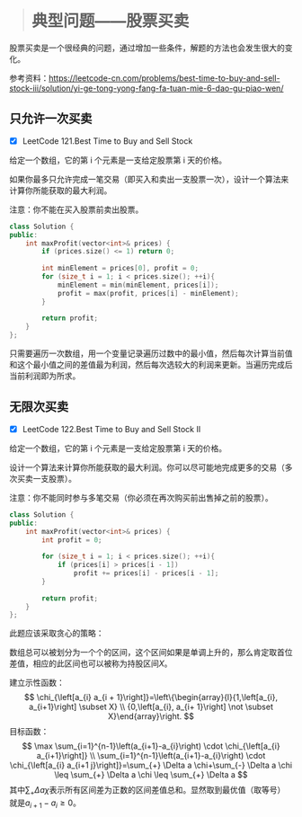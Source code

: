> # 典型问题——股票买卖

股票买卖是一个很经典的问题，通过增加一些条件，解题的方法也会发生很大的变化。

参考资料：https://leetcode-cn.com/problems/best-time-to-buy-and-sell-stock-iii/solution/yi-ge-tong-yong-fang-fa-tuan-mie-6-dao-gu-piao-wen/

## 只允许一次买卖

- [x] LeetCode 121.Best Time to Buy and Sell Stock

给定一个数组，它的第 i 个元素是一支给定股票第 i 天的价格。

如果你最多只允许完成一笔交易（即买入和卖出一支股票一次），设计一个算法来计算你所能获取的最大利润。

注意：你不能在买入股票前卖出股票。

```C++
class Solution {
public:
    int maxProfit(vector<int>& prices) {
        if (prices.size() <= 1) return 0;
        
        int minElement = prices[0], profit = 0;
        for (size_t i = 1; i < prices.size(); ++i){
            minElement = min(minElement, prices[i]);
            profit = max(profit, prices[i] - minElement);
        }
        
        return profit;
    }
};
```

只需要遍历一次数组，用一个变量记录遍历过数中的最小值，然后每次计算当前值和这个最小值之间的差值最为利润，然后每次选较大的利润来更新。当遍历完成后当前利润即为所求。

## 无限次买卖

- [x] LeetCode 122.Best Time to Buy and Sell Stock II

给定一个数组，它的第 i 个元素是一支给定股票第 i 天的价格。

设计一个算法来计算你所能获取的最大利润。你可以尽可能地完成更多的交易（多次买卖一支股票）。

注意：你不能同时参与多笔交易（你必须在再次购买前出售掉之前的股票）。

```c++
class Solution {
public:
    int maxProfit(vector<int>& prices) {
        int profit = 0;
        
        for (size_t i = 1; i < prices.size(); ++i){
            if (prices[i] > prices[i - 1])
                profit += prices[i] - prices[i - 1];
        }
        
        return profit;
    }
};
```

此题应该采取贪心的策略：

数组总可以被划分为一个个的区间，这个区间如果是单调上升的，那么肯定取首位差值，相应的此区间也可以被称为持股区间$X$。

建立示性函数：
$$
\chi_{\left[a_{i} a_{i + 1}\right]}=\left\{\begin{array}{l}{1,\left[a_{i}, a_{i+1}\right] \subset X} \\ {0,\left[a_{i}, a_{i+ 1}\right] \not \subset X}\end{array}\right.
$$
目标函数：
$$
\max \sum_{i=1}^{n-1}\left(a_{i+1}-a_{i}\right) \cdot \chi_{\left[a_{i} a_{i+1}\right]} \\
\sum_{i=1}^{n-1}\left(a_{i+1}-a_{i}\right) \cdot \chi_{\left[a_{i} a_{i+1 j}\right]}=\sum_{+} \Delta a \chi+\sum_{-} \Delta a \chi \leq \sum_{+} \Delta a \chi \leq \sum_{+} \Delta a
$$
其中$\sum_{+} \Delta a\chi$表示所有区间差为正数的区间差值总和。显然取到最优值（取等号）就是$a_{i+1} - a_i \ge 0$。